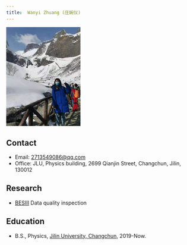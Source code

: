 ```yaml
---
title:  Wanyi Zhuang (庄婉仪)
---
```


<img src="/images/Wanyi_Zhuang.jpg" width="200"/>

## Contact

- Email: [2713549086@qq.com](2713549086@qq.com)
- Office: JLU, Physics building, 2699 Qianjin Street, Changchun, Jilin, 130012

## Research
- [BESIII](http://bes3.ihep.ac.cn)  Data quality inspection

## Education
- B.S., Physics, [Jilin University, Changchun](http://www.usc.edu.cn/), 2019-Now.
